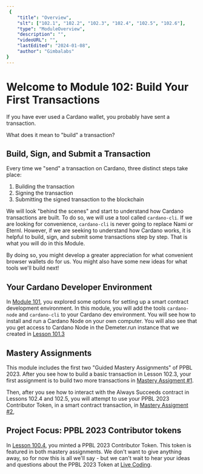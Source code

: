 ```yaml
---
 {
	"title": "Overview",
	"slt": ["102.1", "102.2", "102.3", "102.4", "102.5", "102.6"],
	"type": "ModuleOverview",
	"description": "",
	"videoURL": "",
	"lastEdited": "2024-01-08",
	"author": "Gimbalabs"
}
---
```


# Welcome to Module 102: Build Your First Transactions

If you have ever used a Cardano wallet, you probably have sent a transaction.

What does it mean to "build" a transaction?


## Build, Sign, and Submit a Transaction

Every time we "send" a transaction on Cardano, three distinct steps take place:
1. Building the transaction
2. Signing the transaction
3. Submitting the signed transaction to the blockchain

We will look "behind the scenes" and start to understand how Cardano transactions are built. To do so, we will use a tool called `cardano-cli`. If we are looking for convenience, `cardano-cli` is never going to replace Nami or Eternl. However, if we are seeking to understand how Cardano works, it is helpful to build, sign, and submit some transactions step by step. That is what you will do in this Module.

By doing so, you might develop a greater appreciation for what convenient browser wallets do for us. You might also have some new ideas for what tools we'll build next!


## Your Cardano Developer Environment
In [Module 101](/modules/101/slts), you explored some options for setting up a smart contract development environment. In this module, you will add the tools `cardano-node`  and `cardano-cli` to your Cardano dev environment. You will see how to install and run a Cardano Node on your own computer. You will also see that you get access to Cardano Node in the Demeter.run instance that we created in [Lesson 101.3](/modules/101/1013)


## Mastery Assignments

This module includes the first two "Guided Mastery Assignments" of PPBL 2023. After you see how to build a basic transaction in Lesson 102.3, your first assignment is to build two more transactions in [Mastery Assigment #1](/modules/102/assignment1021).

Then, after you see how to interact with the Always Succeeds contract in Lessons 102.4 and 102.5, you will attempt to use your PPBL 2023 Contributor Token, in a smart contract transaction, in [Mastery Assigment #2](/modules/102/assignment1022),


## Project Focus: PPBL 2023 Contributor tokens
In [Lesson 100.4](/modules/100/1004), you minted a PPBL 2023 Contributor Token. This token is featured in both mastery assignments. We don't want to give anything away, so for now this is all we'll say - but we can't wait to hear your ideas and questions about the PPBL 2023 Token at [Live Coding](/live-coding).
